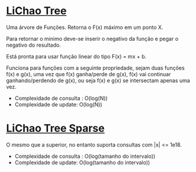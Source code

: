 # [LiChao Tree](lichao_tree.cpp)

Uma árvore de Funções. Retorna o F(x) máximo em um ponto X.

Para retornar o minimo deve-se inserir o negativo da função e pegar o negativo do resultado.

Está pronta para usar função linear do tipo F(x) = mx + b.

Funciona para funções com a seguinte propriedade, sejam duas funções f(x) e g(x), uma vez que f(x) ganha/perde de g(x), f(x) vai continuar ganhando/perdendo de g(x),
ou seja f(x) e g(x) se intersectam apenas uma vez.

* Complexidade de consulta : O(log(N))
* Complexidade de update: O(log(N))

# [LiChao Tree Sparse](lichao_tree_sparse.cpp)

O mesmo que a superior, no entanto suporta consultas com |x| <= 1e18.

* Complexidade de consulta : O(log(tamanho do intervalo))
* Complexidade de update: O(log(tamanho do intervalo))

